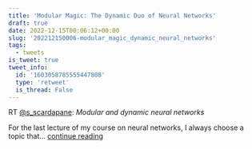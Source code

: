 ```yaml
---
title: 'Modular Magic: The Dynamic Duo of Neural Networks'
draft: true
date: 2022-12-15T00:06:12+00:00
slug: '202212150006-modular_magic_dynamic_neural_networks'
tags:
  - tweets
is_tweet: true
tweet_info:
  id: '1603058785555447808'
  type: 'retweet'
  is_thread: False
---
```




RT [@s_scardapane](https://x.com/s_scardapane): *Modular and dynamic neural networks*

For the last lecture of my course on neural networks, I always choose a topic that… [continue reading](https://x.com/sytelus/status/1603058785555447808)
